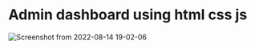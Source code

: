 # Admin dashboard using html css js

![Screenshot from 2022-08-14 19-02-06](https://user-images.githubusercontent.com/110724931/184549223-7f4277be-ccd9-44f5-8f42-97748f1bb106.png)
